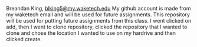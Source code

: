 Breandan King, blking5@my.waketech.edu
My github account is made from my waketech email and will be used for future assignments.
This repository will be used for putting future assignments from this class.
I went clicked on add, then I went to clone repository, clicked the repository that I wanted to clone and chose the location I wanted to use on my hardrive and then clicked create.